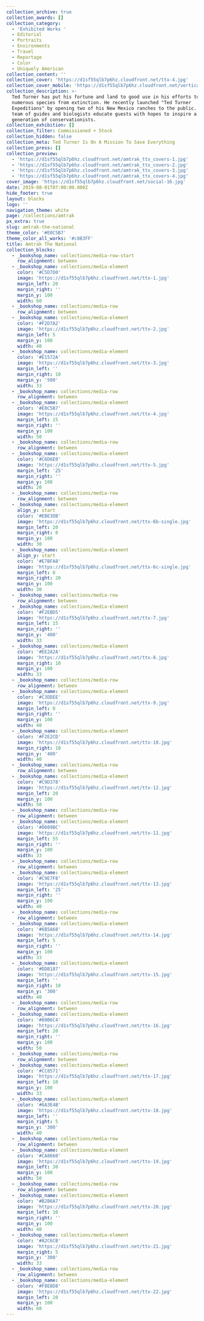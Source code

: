 ```yaml
---
collection_archive: true
collection_awards: []
collection_category:
  - 'Exhibited Works '
  - Editorial
  - Portraits
  - Environments
  - Travel
  - Reportage
  - Color
  - Uniquely American
collection_content: ''
collection_cover: 'https://d1sf55qlb7p6hz.cloudfront.net/ttx-4.jpg'
collection_cover_mobile: 'https://d1sf55qlb7p6hz.cloudfront.net/verticalcovers-17.jpg'
collection_description: >-
  Ted Turner has put his fortune and land to good use in his efforts to save
  numerous species from extinction. He recently launched "Ted Turner
  Expeditions" by opening two of his New Mexico ranches to the public. There his
  team of guides and biologists educate guests with hopes to inspire a new
  generation of conservationists.
collection_exhibition: []
collection_filter: Commissioned + Stock
collection_hidden: false
collection_meta: Ted Turner Is On A Mission To Save Everything
collection_press: []
collection_preview:
  - 'https://d1sf55qlb7p6hz.cloudfront.net/amtrak_ttx_covers-1.jpg'
  - 'https://d1sf55qlb7p6hz.cloudfront.net/amtrak_ttx_covers-2.jpg'
  - 'https://d1sf55qlb7p6hz.cloudfront.net/amtrak_ttx_covers-3.jpg'
  - 'https://d1sf55qlb7p6hz.cloudfront.net/amtrak_ttx_covers-4.jpg'
cover_image: 'https://d1sf55qlb7p6hz.cloudfront.net/social-16.jpg'
date: 2019-08-01T07:00:00.000Z
hide_footer: true
layout: blocks
logo: ''
navigation_theme: white
page: /collections/amtrak
px_extra: true
slug: amtrak-the-national
theme_color: '#E0C5B7'
theme_color_all_works: '#c883FF'
title: Amtrak The National
collection_blocks:
  - _bookshop_name: collections/media-row-start
    row_alignment: between
  - _bookshop_name: collections/media-element
    color: '#C5D7D0'
    image: 'https://d1sf55qlb7p6hz.cloudfront.net/ttx-1.jpg'
    margin_left: 20
    margin_right: ''
    margin_y: 100
    width: 60
  - _bookshop_name: collections/media-row
    row_alignment: between
  - _bookshop_name: collections/media-element
    color: '#F2D7A2'
    image: 'https://d1sf55qlb7p6hz.cloudfront.net/ttx-2.jpg'
    margin_left: 5
    margin_y: 100
    width: 40
  - _bookshop_name: collections/media-element
    color: '#E1572A'
    image: 'https://d1sf55qlb7p6hz.cloudfront.net/ttx-3.jpg'
    margin_left: ''
    margin_right: 10
    margin_y: '500'
    width: 33
  - _bookshop_name: collections/media-row
    row_alignment: between
  - _bookshop_name: collections/media-element
    color: '#E0C5B7'
    image: 'https://d1sf55qlb7p6hz.cloudfront.net/ttx-4.jpg'
    margin_left: 15
    margin_right: ''
    margin_y: 100
    width: 50
  - _bookshop_name: collections/media-row
    row_alignment: between
  - _bookshop_name: collections/media-element
    color: '#C6D6E0'
    image: 'https://d1sf55qlb7p6hz.cloudfront.net/ttx-5.jpg'
    margin_left: '25'
    margin_right: ''
    margin_y: 100
    width: 20
  - _bookshop_name: collections/media-row
    row_alignment: between
  - _bookshop_name: collections/media-element
    align_y: start
    color: '#EBE3DB'
    image: 'https://d1sf55qlb7p6hz.cloudfront.net/ttx-6b-single.jpg'
    margin_left: 20
    margin_right: 0
    margin_y: 100
    width: 30
  - _bookshop_name: collections/media-element
    align_y: start
    color: '#E7BFA8'
    image: 'https://d1sf55qlb7p6hz.cloudfront.net/ttx-6c-single.jpg'
    margin_left: 0
    margin_right: 20
    margin_y: 100
    width: 30
  - _bookshop_name: collections/media-row
    row_alignment: between
  - _bookshop_name: collections/media-element
    color: '#F2EBD5'
    image: 'https://d1sf55qlb7p6hz.cloudfront.net/ttx-7.jpg'
    margin_left: 15
    margin_right: ''
    margin_y: '400'
    width: 33
  - _bookshop_name: collections/media-element
    color: '#EE2A2A'
    image: 'https://d1sf55qlb7p6hz.cloudfront.net/ttx-8.jpg'
    margin_right: 10
    margin_y: 100
    width: 33
  - _bookshop_name: collections/media-row
    row_alignment: between
  - _bookshop_name: collections/media-element
    color: '#C3DDEE'
    image: 'https://d1sf55qlb7p6hz.cloudfront.net/ttx-9.jpg'
    margin_left: 0
    margin_right: ''
    margin_y: 100
    width: 40
  - _bookshop_name: collections/media-element
    color: '#F2E2CD'
    image: 'https://d1sf55qlb7p6hz.cloudfront.net/ttx-10.jpg'
    margin_right: 10
    margin_y: '400'
    width: 40
  - _bookshop_name: collections/media-row
    row_alignment: between
  - _bookshop_name: collections/media-element
    color: '#C9D378'
    image: 'https://d1sf55qlb7p6hz.cloudfront.net/ttx-12.jpg'
    margin_left: 20
    margin_y: 100
    width: 50
  - _bookshop_name: collections/media-row
    row_alignment: between
  - _bookshop_name: collections/media-element
    color: '#0089BC'
    image: 'https://d1sf55qlb7p6hz.cloudfront.net/ttx-11.jpg'
    margin_left: 55
    margin_right: ''
    margin_y: 100
    width: 33
  - _bookshop_name: collections/media-row
    row_alignment: between
  - _bookshop_name: collections/media-element
    color: '#C9E7F8'
    image: 'https://d1sf55qlb7p6hz.cloudfront.net/ttx-13.jpg'
    margin_left: '25'
    margin_right: ''
    margin_y: 100
    width: 40
  - _bookshop_name: collections/media-row
    row_alignment: between
  - _bookshop_name: collections/media-element
    color: '#6B5A68'
    image: 'https://d1sf55qlb7p6hz.cloudfront.net/ttx-14.jpg'
    margin_left: 5
    margin_right: ''
    margin_y: 100
    width: 33
  - _bookshop_name: collections/media-element
    color: '#DDB187'
    image: 'https://d1sf55qlb7p6hz.cloudfront.net/ttx-15.jpg'
    margin_left: ''
    margin_right: 10
    margin_y: '300'
    width: 40
  - _bookshop_name: collections/media-row
    row_alignment: between
  - _bookshop_name: collections/media-element
    color: '#80B6C4'
    image: 'https://d1sf55qlb7p6hz.cloudfront.net/ttx-16.jpg'
    margin_left: 20
    margin_right: ''
    margin_y: 100
    width: 50
  - _bookshop_name: collections/media-row
    row_alignment: between
  - _bookshop_name: collections/media-element
    color: '#CC8571'
    image: 'https://d1sf55qlb7p6hz.cloudfront.net/ttx-17.jpg'
    margin_left: 10
    margin_y: 100
    width: 33
  - _bookshop_name: collections/media-element
    color: '#6A3E4B'
    image: 'https://d1sf55qlb7p6hz.cloudfront.net/ttx-18.jpg'
    margin_left: ''
    margin_right: 5
    margin_y: '300'
    width: 40
  - _bookshop_name: collections/media-row
    row_alignment: between
  - _bookshop_name: collections/media-element
    color: '#CA8660'
    image: 'https://d1sf55qlb7p6hz.cloudfront.net/ttx-19.jpg'
    margin_left: 30
    margin_y: 100
    width: 50
  - _bookshop_name: collections/media-row
    row_alignment: between
  - _bookshop_name: collections/media-element
    color: '#B2B6A7'
    image: 'https://d1sf55qlb7p6hz.cloudfront.net/ttx-20.jpg'
    margin_left: 10
    margin_right: ''
    margin_y: 100
    width: 40
  - _bookshop_name: collections/media-element
    color: '#A2C6CB'
    image: 'https://d1sf55qlb7p6hz.cloudfront.net/ttx-21.jpg'
    margin_right: 5
    margin_y: '300'
    width: 33
  - _bookshop_name: collections/media-row
    row_alignment: between
  - _bookshop_name: collections/media-element
    color: '#F8E8D8'
    image: 'https://d1sf55qlb7p6hz.cloudfront.net/ttx-22.jpg'
    margin_left: 20
    margin_y: 100
    width: 60
---
```

